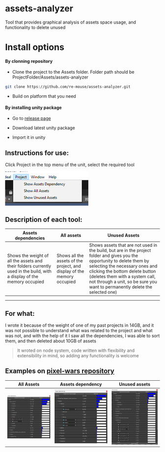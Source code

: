 # assets-analyzer
Tool that provides graphical analysis of assets space usage, and functionality to delete unused

# Install options

#### By clonning repository

- Clone the project to the Assets folder. Folder path should be ProjectFolder/Assets/assets-analyzer

```bash
git clone https://github.com/re-mouse/assets-analyzer.git
```

- Build on platform that you need




#### By installing unity package 

- Go to [release page](https://github.com/re-mouse/assets-analyzer/releases/tag/0.2.0v)

- Download latest unity package

- Import it in unity



## Instructions for use:

Click Project in the top menu of the unit, select the required tool

![](https://github.com/re-mouse/Image-sources/blob/master/Project%20button.png?raw=true)

## Description of each tool:

Assets dependencies | All assets | Unused Assets
--- | --- | ---
Shows the weight of all the assets and their folders currently used in the build, with a display of the memory occupied | Shows all the assets of the project, and display of the memory occupied | Shows assets that are not used in the build, but are in the project folder and gives you the opportunity to delete them by selecting the necessary ones and clicking the bottom delete button (deletes them with a system call, not through a unit, so be sure you want to permanently delete the selected one)

___

## For what:
I wrote it because of the weight of one of my past projects in 14GB, and it was not possible to understand what was related to the project and what was not, and with the help of it I saw all the dependencies, I was able to sort them, and then deleted about 10GB of assets
> It wroted on node system, code written with flexibility and extensibility in mind, so adding any functionality is welcome

## Examples on [pixel-wars repository](https://github.com/re-mouse/pixel-wars)

All Assets | Assets dependency | Unused assets
--- | --- | ---
![](https://github.com/re-mouse/Image-sources/blob/master/AllAssets.png?raw=true) | ![](https://github.com/re-mouse/Image-sources/blob/master/AssetsDependencies.png?raw=true) | ![](https://github.com/re-mouse/Image-sources/blob/master/UnusedAssets.png?raw=true)

